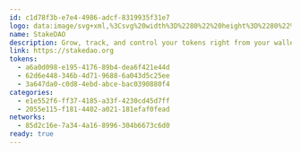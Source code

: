 ```yaml
---
id: c1d78f3b-e7e4-4986-adcf-8319935f31e7
logo: data:image/svg+xml,%3Csvg%20width%3D%2280%22%20height%3D%2280%22%20viewBox%3D%220%200%2080%2080%22%20fill%3D%22none%22%20xmlns%3D%22http%3A%2F%2Fwww.w3.org%2F2000%2Fsvg%22%3E%0A%3Cg%20opacity%3D%220.4%22%20filter%3D%22url(%23filter0_f_211_5550)%22%3E%0A%3Cpath%20fill-rule%3D%22evenodd%22%20clip-rule%3D%22evenodd%22%20d%3D%22M31.9852%2042.1428L32.6267%2046.6428L29.4181%2047.2856L26.8508%2046.6428L23%2040.2144L24.2836%2028.6428L28.7759%2022.8573L34.5519%2022.2144L40.3278%2019L48.0301%2022.8573L46.1044%2024.7855C51.6664%2025.6426%2055.3034%2026.2859%2057.0148%2026.7145C59.5819%2027.3572%2064.0749%2030.5717%2064.7164%2031.2145C65.3585%2031.8572%2065.0522%2034.8122%2064.7164%2037C64.4922%2038.4587%2064.0643%2039.5299%2063.4327%2040.2144L66%2055H60.2239L61.5077%2053.7145L56.3733%2042.7857L42.2536%2044.7145L37.1202%2055H31.3443L33.2694%2051.7856L37.1202%2038.2855L34.5529%2035.7145L28.7759%2037L28.1339%2042.1428L30.0589%2044.0717L31.9852%2042.1428ZM41.0135%2049.7354L42.9312%2045.787L45.4878%2045.129L47.4053%2055H41.0135L42.292%2054.3422L41.0135%2049.7354ZM53.3324%2045.2656L55.25%2043.9679L58.4461%2049.4839L57.8067%2055H52.0539L53.3324%2053.0532V45.2656Z%22%20fill%3D%22%237E38D7%22%2F%3E%0A%3C%2Fg%3E%0A%3Cpath%20fill-rule%3D%22evenodd%22%20clip-rule%3D%22evenodd%22%20d%3D%22M26.4031%2045.4285L27.0745%2050.1785L23.7166%2050.857L21.0299%2050.1785L17%2043.393L18.3433%2031.1785L23.0445%2025.0716L29.0892%2024.393L35.1338%2021L43.1943%2025.0716L41.179%2027.1069C46.9998%2028.0116%2050.8059%2028.6907%2052.5969%2029.1431C55.2834%2029.8215%2059.9854%2033.2145%2060.6567%2033.8931C61.3286%2034.5715%2061.0081%2037.6907%2060.6567%2040C60.4221%2041.5398%2059.9743%2042.6704%2059.3133%2043.393L62%2059H55.9553L57.2987%2057.643L51.9255%2046.1071L37.1491%2048.1431L31.777%2059H25.7324L27.747%2055.607L31.777%2041.357L29.0903%2038.643L23.0445%2040L22.3727%2045.4285L24.3873%2047.4646L26.4031%2045.4285ZM35.8514%2053.4429L37.8582%2049.2752L40.5338%2048.5806L42.5404%2059H35.8514L37.1893%2058.3056L35.8514%2053.4429ZM48.7432%2048.7248L50.75%2047.355L54.0947%2053.1775L53.4256%2059H47.4053L48.7432%2056.945V48.7248Z%22%20fill%3D%22%23020003%22%2F%3E%0A%3Cdefs%3E%0A%3Cfilter%20id%3D%22filter0_f_211_5550%22%20x%3D%2210%22%20y%3D%226%22%20width%3D%2269%22%20height%3D%2262%22%20filterUnits%3D%22userSpaceOnUse%22%20color-interpolation-filters%3D%22sRGB%22%3E%0A%3CfeFlood%20flood-opacity%3D%220%22%20result%3D%22BackgroundImageFix%22%2F%3E%0A%3CfeBlend%20mode%3D%22normal%22%20in%3D%22SourceGraphic%22%20in2%3D%22BackgroundImageFix%22%20result%3D%22shape%22%2F%3E%0A%3CfeGaussianBlur%20stdDeviation%3D%226.5%22%20result%3D%22effect1_foregroundBlur_211_5550%22%2F%3E%0A%3C%2Ffilter%3E%0A%3C%2Fdefs%3E%0A%3C%2Fsvg%3E%0A
name: StakeDAO
description: Grow, track, and control your tokens right from your wallet.
link: https://stakedao.org
tokens:
  - a6a0d098-e195-4176-89b4-dea6f421e44d
  - 62d6e448-346b-4d71-9688-6a043d5c25ee
  - 3a647da0-c0d8-4ebd-abce-bac0390880f4
categories:
  - e1e552f6-ff37-4185-a33f-4230cd45d7ff
  - 2055e115-f181-4402-a021-181efaf0fead
networks:
  - 85d2c16e-7a34-4a16-8996-304b6673c6d0
ready: true
---
```


